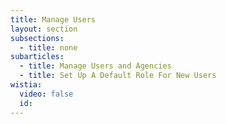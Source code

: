 ```yaml
---
title: Manage Users
layout: section
subsections:
  - title: none
subarticles:
  - title: Manage Users and Agencies
  - title: Set Up A Default Role For New Users
wistia:
  video: false
  id:
---
```




